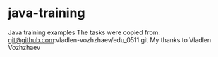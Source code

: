 # java-training
Java training examples
The tasks were copied from: git@github.com:vladlen-vozhzhaev/edu_0511.git
My thanks to Vladlen Vozhzhaev

